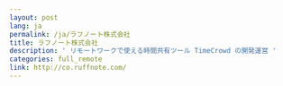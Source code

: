 ```yaml
---
layout: post
lang: ja
permalink: /ja/ラフノート株式会社
title: ラフノート株式会社
description: ' リモートワークで使える時間共有ツール TimeCrowd の開発運営 '
categories: full_remote
link: http://co.ruffnote.com/
---
```

